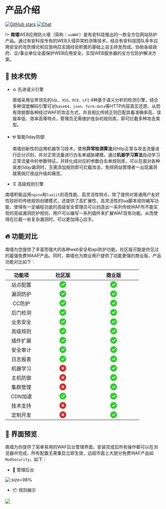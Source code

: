 # 产品介绍

[![GitHub stars](https://img.shields.io/github/stars/Safe3/uuWAF.svg?label=关注&nbsp;南墙&style=for-the-badge)](https://github.com/Safe3/uuWAF)
[![Chat](https://img.shields.io/badge/Discuss-加入讨论组-7289da.svg?style=for-the-badge)](https://github.com/Safe3/uuWAF/discussions)

!> **南墙**WEB应用防火墙（简称：`uuWAF`）是有安科技推出的一款全方位网站防护产品。通过有安科技专有的WEB入侵异常检测等技术，结合有安科技团队多年应用安全的攻防理论和应急响应实践经验积累的基础上自主研发而成。协助各级政府、企/事业单位全面保护WEB应用安全，实现WEB服务器的全方位防护解决方案。


## :dart: 技术优势 <!-- {docsify-ignore} -->
- :libra: 先进语义引擎

  南墙采用业界领先的`SQL、XSS、RCE、LFI` 4种基于语义分析的检测引擎，结合多种深度解码引擎可对`base64、json、form-data`等HTTP内容真实还原，从而有效抵御各种绕过WAF的攻击方式，并且相比传统正则匹配具备准确率高、误报率低、效率高等特点，管理员无需维护庞杂的规则库，即可拦截多种攻击类型。

- :ophiuchus: 智能0day防御

  南墙创新性的运用机器学习技术，使用**异常检测算法**对http正常与攻击流量进行区分识别，并对正常流量进行白名单威胁建模。通过**机器学习算法**自动学习正常流量中的参数特征，并转化成对应的参数白名单规则库，可以在面对各种突发0day漏洞时，无需添加规则即可拦截攻击，免除网站管理者一出现漏洞就需挑灯夜战升级的痛苦。

-  :gemini: 高级规则引擎

  南墙积极运用`nginx`和`luajit`的高性能、高灵活性特点，除了提供对普通用户友好性较好的传统规则创建模式，还提供了高扩展性、高灵活性的lua脚本规则编写功能，使得有一定编程功底的高级安全管理员可以创造出一系列传统WAF所不能实现的高级漏洞防护规则，用户可以编写一系列插件来扩展WAF现有功能。从而使得在拦截一些复杂漏洞时，可以更加得心应手。
  
  

##  :fire: 功能对比 <!-- {docsify-ignore} -->

南墙为您提供了丰富而强大的各种web安全和api防护功能，社区版可能是你见过的最强免费WAAP产品。同时，南墙也为商业用户提供了功能更强的商业版，产品功能对比如下：

| <img width=20/>功能项<img width=20/> |<img width=50/>社区版<img width=50/>|<img width=50/>商业版<img width=50/>|
| :----------: | :----------------------------------------------------------: | :----------------------------------------------------------: |
| 站点配置 | <svg width="24" height="24" viewBox="0 0 48 48" fill="none"><path d="M24 44C29.5228 44 34.5228 41.7614 38.1421 38.1421C41.7614 34.5228 44 29.5228 44 24C44 18.4772 41.7614 13.4772 38.1421 9.85786C34.5228 6.23858 29.5228 4 24 4C18.4772 4 13.4772 6.23858 9.85786 9.85786C6.23858 13.4772 4 18.4772 4 24C4 29.5228 6.23858 34.5228 9.85786 38.1421C13.4772 41.7614 18.4772 44 24 44Z" fill="#3c3" stroke="#3c3" stroke-width="4" stroke-linejoin="round"/><path d="M16 24L22 30L34 18" stroke="#FFF" stroke-width="4" stroke-linecap="round" stroke-linejoin="round"/></svg> | <svg width="24" height="24" viewBox="0 0 48 48" fill="none"><path d="M24 44C29.5228 44 34.5228 41.7614 38.1421 38.1421C41.7614 34.5228 44 29.5228 44 24C44 18.4772 41.7614 13.4772 38.1421 9.85786C34.5228 6.23858 29.5228 4 24 4C18.4772 4 13.4772 6.23858 9.85786 9.85786C6.23858 13.4772 4 18.4772 4 24C4 29.5228 6.23858 34.5228 9.85786 38.1421C13.4772 41.7614 18.4772 44 24 44Z" fill="#3c3" stroke="#3c3" stroke-width="4" stroke-linejoin="round"/><path d="M16 24L22 30L34 18" stroke="#FFF" stroke-width="4" stroke-linecap="round" stroke-linejoin="round"/></svg> |
| 漏洞防护 | <svg width="24" height="24" viewBox="0 0 48 48" fill="none"><path d="M24 44C29.5228 44 34.5228 41.7614 38.1421 38.1421C41.7614 34.5228 44 29.5228 44 24C44 18.4772 41.7614 13.4772 38.1421 9.85786C34.5228 6.23858 29.5228 4 24 4C18.4772 4 13.4772 6.23858 9.85786 9.85786C6.23858 13.4772 4 18.4772 4 24C4 29.5228 6.23858 34.5228 9.85786 38.1421C13.4772 41.7614 18.4772 44 24 44Z" fill="#3c3" stroke="#3c3" stroke-width="4" stroke-linejoin="round"/><path d="M16 24L22 30L34 18" stroke="#FFF" stroke-width="4" stroke-linecap="round" stroke-linejoin="round"/></svg> | <svg width="24" height="24" viewBox="0 0 48 48" fill="none"><path d="M24 44C29.5228 44 34.5228 41.7614 38.1421 38.1421C41.7614 34.5228 44 29.5228 44 24C44 18.4772 41.7614 13.4772 38.1421 9.85786C34.5228 6.23858 29.5228 4 24 4C18.4772 4 13.4772 6.23858 9.85786 9.85786C6.23858 13.4772 4 18.4772 4 24C4 29.5228 6.23858 34.5228 9.85786 38.1421C13.4772 41.7614 18.4772 44 24 44Z" fill="#3c3" stroke="#3c3" stroke-width="4" stroke-linejoin="round"/><path d="M16 24L22 30L34 18" stroke="#FFF" stroke-width="4" stroke-linecap="round" stroke-linejoin="round"/></svg>|
| CC防护 | <svg width="24" height="24" viewBox="0 0 48 48" fill="none"><path d="M24 44C29.5228 44 34.5228 41.7614 38.1421 38.1421C41.7614 34.5228 44 29.5228 44 24C44 18.4772 41.7614 13.4772 38.1421 9.85786C34.5228 6.23858 29.5228 4 24 4C18.4772 4 13.4772 6.23858 9.85786 9.85786C6.23858 13.4772 4 18.4772 4 24C4 29.5228 6.23858 34.5228 9.85786 38.1421C13.4772 41.7614 18.4772 44 24 44Z" fill="#3c3" stroke="#3c3" stroke-width="4" stroke-linejoin="round"/><path d="M16 24L22 30L34 18" stroke="#FFF" stroke-width="4" stroke-linecap="round" stroke-linejoin="round"/></svg>| <svg width="24" height="24" viewBox="0 0 48 48" fill="none"><path d="M24 44C29.5228 44 34.5228 41.7614 38.1421 38.1421C41.7614 34.5228 44 29.5228 44 24C44 18.4772 41.7614 13.4772 38.1421 9.85786C34.5228 6.23858 29.5228 4 24 4C18.4772 4 13.4772 6.23858 9.85786 9.85786C6.23858 13.4772 4 18.4772 4 24C4 29.5228 6.23858 34.5228 9.85786 38.1421C13.4772 41.7614 18.4772 44 24 44Z" fill="#3c3" stroke="#3c3" stroke-width="4" stroke-linejoin="round"/><path d="M16 24L22 30L34 18" stroke="#FFF" stroke-width="4" stroke-linecap="round" stroke-linejoin="round"/></svg>|
| 后门检测 | <svg width="24" height="24" viewBox="0 0 48 48" fill="none"><path d="M24 44C29.5228 44 34.5228 41.7614 38.1421 38.1421C41.7614 34.5228 44 29.5228 44 24C44 18.4772 41.7614 13.4772 38.1421 9.85786C34.5228 6.23858 29.5228 4 24 4C18.4772 4 13.4772 6.23858 9.85786 9.85786C6.23858 13.4772 4 18.4772 4 24C4 29.5228 6.23858 34.5228 9.85786 38.1421C13.4772 41.7614 18.4772 44 24 44Z" fill="#3c3" stroke="#3c3" stroke-width="4" stroke-linejoin="round"/><path d="M16 24L22 30L34 18" stroke="#FFF" stroke-width="4" stroke-linecap="round" stroke-linejoin="round"/></svg>| <svg width="24" height="24" viewBox="0 0 48 48" fill="none"><path d="M24 44C29.5228 44 34.5228 41.7614 38.1421 38.1421C41.7614 34.5228 44 29.5228 44 24C44 18.4772 41.7614 13.4772 38.1421 9.85786C34.5228 6.23858 29.5228 4 24 4C18.4772 4 13.4772 6.23858 9.85786 9.85786C6.23858 13.4772 4 18.4772 4 24C4 29.5228 6.23858 34.5228 9.85786 38.1421C13.4772 41.7614 18.4772 44 24 44Z" fill="#3c3" stroke="#3c3" stroke-width="4" stroke-linejoin="round"/><path d="M16 24L22 30L34 18" stroke="#FFF" stroke-width="4" stroke-linecap="round" stroke-linejoin="round"/></svg>|
| 业务安全 | <svg width="24" height="24" viewBox="0 0 48 48" fill="none"><path d="M24 44C29.5228 44 34.5228 41.7614 38.1421 38.1421C41.7614 34.5228 44 29.5228 44 24C44 18.4772 41.7614 13.4772 38.1421 9.85786C34.5228 6.23858 29.5228 4 24 4C18.4772 4 13.4772 6.23858 9.85786 9.85786C6.23858 13.4772 4 18.4772 4 24C4 29.5228 6.23858 34.5228 9.85786 38.1421C13.4772 41.7614 18.4772 44 24 44Z" fill="#3c3" stroke="#3c3" stroke-width="4" stroke-linejoin="round"/><path d="M16 24L22 30L34 18" stroke="#FFF" stroke-width="4" stroke-linecap="round" stroke-linejoin="round"/></svg>| <svg width="24" height="24" viewBox="0 0 48 48" fill="none"><path d="M24 44C29.5228 44 34.5228 41.7614 38.1421 38.1421C41.7614 34.5228 44 29.5228 44 24C44 18.4772 41.7614 13.4772 38.1421 9.85786C34.5228 6.23858 29.5228 4 24 4C18.4772 4 13.4772 6.23858 9.85786 9.85786C6.23858 13.4772 4 18.4772 4 24C4 29.5228 6.23858 34.5228 9.85786 38.1421C13.4772 41.7614 18.4772 44 24 44Z" fill="#3c3" stroke="#3c3" stroke-width="4" stroke-linejoin="round"/><path d="M16 24L22 30L34 18" stroke="#FFF" stroke-width="4" stroke-linecap="round" stroke-linejoin="round"/></svg>|
| 高级规则 | <svg width="24" height="24" viewBox="0 0 48 48" fill="none"><path d="M24 44C29.5228 44 34.5228 41.7614 38.1421 38.1421C41.7614 34.5228 44 29.5228 44 24C44 18.4772 41.7614 13.4772 38.1421 9.85786C34.5228 6.23858 29.5228 4 24 4C18.4772 4 13.4772 6.23858 9.85786 9.85786C6.23858 13.4772 4 18.4772 4 24C4 29.5228 6.23858 34.5228 9.85786 38.1421C13.4772 41.7614 18.4772 44 24 44Z" fill="#3c3" stroke="#3c3" stroke-width="4" stroke-linejoin="round"/><path d="M16 24L22 30L34 18" stroke="#FFF" stroke-width="4" stroke-linecap="round" stroke-linejoin="round"/></svg>| <svg width="24" height="24" viewBox="0 0 48 48" fill="none"><path d="M24 44C29.5228 44 34.5228 41.7614 38.1421 38.1421C41.7614 34.5228 44 29.5228 44 24C44 18.4772 41.7614 13.4772 38.1421 9.85786C34.5228 6.23858 29.5228 4 24 4C18.4772 4 13.4772 6.23858 9.85786 9.85786C6.23858 13.4772 4 18.4772 4 24C4 29.5228 6.23858 34.5228 9.85786 38.1421C13.4772 41.7614 18.4772 44 24 44Z" fill="#3c3" stroke="#3c3" stroke-width="4" stroke-linejoin="round"/><path d="M16 24L22 30L34 18" stroke="#FFF" stroke-width="4" stroke-linecap="round" stroke-linejoin="round"/></svg>|
| 插件扩展 |<svg width="24" height="24" viewBox="0 0 48 48" fill="none"><path d="M24 44C29.5228 44 34.5228 41.7614 38.1421 38.1421C41.7614 34.5228 44 29.5228 44 24C44 18.4772 41.7614 13.4772 38.1421 9.85786C34.5228 6.23858 29.5228 4 24 4C18.4772 4 13.4772 6.23858 9.85786 9.85786C6.23858 13.4772 4 18.4772 4 24C4 29.5228 6.23858 34.5228 9.85786 38.1421C13.4772 41.7614 18.4772 44 24 44Z" fill="#3c3" stroke="#3c3" stroke-width="4" stroke-linejoin="round"/><path d="M16 24L22 30L34 18" stroke="#FFF" stroke-width="4" stroke-linecap="round" stroke-linejoin="round"/></svg> |<svg width="24" height="24" viewBox="0 0 48 48" fill="none"><path d="M24 44C29.5228 44 34.5228 41.7614 38.1421 38.1421C41.7614 34.5228 44 29.5228 44 24C44 18.4772 41.7614 13.4772 38.1421 9.85786C34.5228 6.23858 29.5228 4 24 4C18.4772 4 13.4772 6.23858 9.85786 9.85786C6.23858 13.4772 4 18.4772 4 24C4 29.5228 6.23858 34.5228 9.85786 38.1421C13.4772 41.7614 18.4772 44 24 44Z" fill="#3c3" stroke="#3c3" stroke-width="4" stroke-linejoin="round"/><path d="M16 24L22 30L34 18" stroke="#FFF" stroke-width="4" stroke-linecap="round" stroke-linejoin="round"/></svg> |
| 安全审计 |<svg width="24" height="24" viewBox="0 0 48 48" fill="none"><path d="M24 44C29.5228 44 34.5228 41.7614 38.1421 38.1421C41.7614 34.5228 44 29.5228 44 24C44 18.4772 41.7614 13.4772 38.1421 9.85786C34.5228 6.23858 29.5228 4 24 4C18.4772 4 13.4772 6.23858 9.85786 9.85786C6.23858 13.4772 4 18.4772 4 24C4 29.5228 6.23858 34.5228 9.85786 38.1421C13.4772 41.7614 18.4772 44 24 44Z" fill="#3c3" stroke="#3c3" stroke-width="4" stroke-linejoin="round"/><path d="M16 24L22 30L34 18" stroke="#FFF" stroke-width="4" stroke-linecap="round" stroke-linejoin="round"/></svg> |<svg width="24" height="24" viewBox="0 0 48 48" fill="none"><path d="M24 44C29.5228 44 34.5228 41.7614 38.1421 38.1421C41.7614 34.5228 44 29.5228 44 24C44 18.4772 41.7614 13.4772 38.1421 9.85786C34.5228 6.23858 29.5228 4 24 4C18.4772 4 13.4772 6.23858 9.85786 9.85786C6.23858 13.4772 4 18.4772 4 24C4 29.5228 6.23858 34.5228 9.85786 38.1421C13.4772 41.7614 18.4772 44 24 44Z" fill="#3c3" stroke="#3c3" stroke-width="4" stroke-linejoin="round"/><path d="M16 24L22 30L34 18" stroke="#FFF" stroke-width="4" stroke-linecap="round" stroke-linejoin="round"/></svg> |
| 日志报表 |<svg width="24" height="24" viewBox="0 0 48 48" fill="none"><path d="M24 44C29.5228 44 34.5228 41.7614 38.1421 38.1421C41.7614 34.5228 44 29.5228 44 24C44 18.4772 41.7614 13.4772 38.1421 9.85786C34.5228 6.23858 29.5228 4 24 4C18.4772 4 13.4772 6.23858 9.85786 9.85786C6.23858 13.4772 4 18.4772 4 24C4 29.5228 6.23858 34.5228 9.85786 38.1421C13.4772 41.7614 18.4772 44 24 44Z" fill="#3c3" stroke="#3c3" stroke-width="4" stroke-linejoin="round"/><path d="M16 24L22 30L34 18" stroke="#FFF" stroke-width="4" stroke-linecap="round" stroke-linejoin="round"/></svg> |<svg width="24" height="24" viewBox="0 0 48 48" fill="none"><path d="M24 44C29.5228 44 34.5228 41.7614 38.1421 38.1421C41.7614 34.5228 44 29.5228 44 24C44 18.4772 41.7614 13.4772 38.1421 9.85786C34.5228 6.23858 29.5228 4 24 4C18.4772 4 13.4772 6.23858 9.85786 9.85786C6.23858 13.4772 4 18.4772 4 24C4 29.5228 6.23858 34.5228 9.85786 38.1421C13.4772 41.7614 18.4772 44 24 44Z" fill="#3c3" stroke="#3c3" stroke-width="4" stroke-linejoin="round"/><path d="M16 24L22 30L34 18" stroke="#FFF" stroke-width="4" stroke-linecap="round" stroke-linejoin="round"/></svg> |
| 机器学习 |<svg width="24" height="24" viewBox="0 0 48 48" fill="none"><path d="M24 44C35.0457 44 44 35.0457 44 24C44 12.9543 35.0457 4 24 4C12.9543 4 4 12.9543 4 24C4 35.0457 12.9543 44 24 44Z" fill="#c33" stroke="#c33" stroke-width="4" stroke-linejoin="round"/><path d="M29.6567 18.3432L18.343 29.6569" stroke="#FFF" stroke-width="4" stroke-linecap="round" stroke-linejoin="round"/><path d="M18.3433 18.3432L29.657 29.6569" stroke="#FFF" stroke-width="4" stroke-linecap="round" stroke-linejoin="round"/></svg> | <svg width="24" height="24" viewBox="0 0 48 48" fill="none"><path d="M24 44C29.5228 44 34.5228 41.7614 38.1421 38.1421C41.7614 34.5228 44 29.5228 44 24C44 18.4772 41.7614 13.4772 38.1421 9.85786C34.5228 6.23858 29.5228 4 24 4C18.4772 4 13.4772 6.23858 9.85786 9.85786C6.23858 13.4772 4 18.4772 4 24C4 29.5228 6.23858 34.5228 9.85786 38.1421C13.4772 41.7614 18.4772 44 24 44Z" fill="#3c3" stroke="#3c3" stroke-width="4" stroke-linejoin="round"/><path d="M16 24L22 30L34 18" stroke="#FFF" stroke-width="4" stroke-linecap="round" stroke-linejoin="round"/></svg>|
| 主机防御 |<svg width="24" height="24" viewBox="0 0 48 48" fill="none"><path d="M24 44C35.0457 44 44 35.0457 44 24C44 12.9543 35.0457 4 24 4C12.9543 4 4 12.9543 4 24C4 35.0457 12.9543 44 24 44Z" fill="#c33" stroke="#c33" stroke-width="4" stroke-linejoin="round"/><path d="M29.6567 18.3432L18.343 29.6569" stroke="#FFF" stroke-width="4" stroke-linecap="round" stroke-linejoin="round"/><path d="M18.3433 18.3432L29.657 29.6569" stroke="#FFF" stroke-width="4" stroke-linecap="round" stroke-linejoin="round"/></svg> |<svg width="24" height="24" viewBox="0 0 48 48" fill="none"><path d="M24 44C29.5228 44 34.5228 41.7614 38.1421 38.1421C41.7614 34.5228 44 29.5228 44 24C44 18.4772 41.7614 13.4772 38.1421 9.85786C34.5228 6.23858 29.5228 4 24 4C18.4772 4 13.4772 6.23858 9.85786 9.85786C6.23858 13.4772 4 18.4772 4 24C4 29.5228 6.23858 34.5228 9.85786 38.1421C13.4772 41.7614 18.4772 44 24 44Z" fill="#3c3" stroke="#3c3" stroke-width="4" stroke-linejoin="round"/><path d="M16 24L22 30L34 18" stroke="#FFF" stroke-width="4" stroke-linecap="round" stroke-linejoin="round"/></svg> |
| 集群管理 |<svg width="24" height="24" viewBox="0 0 48 48" fill="none"><path d="M24 44C35.0457 44 44 35.0457 44 24C44 12.9543 35.0457 4 24 4C12.9543 4 4 12.9543 4 24C4 35.0457 12.9543 44 24 44Z" fill="#c33" stroke="#c33" stroke-width="4" stroke-linejoin="round"/><path d="M29.6567 18.3432L18.343 29.6569" stroke="#FFF" stroke-width="4" stroke-linecap="round" stroke-linejoin="round"/><path d="M18.3433 18.3432L29.657 29.6569" stroke="#FFF" stroke-width="4" stroke-linecap="round" stroke-linejoin="round"/></svg> | <svg width="24" height="24" viewBox="0 0 48 48" fill="none"><path d="M24 44C29.5228 44 34.5228 41.7614 38.1421 38.1421C41.7614 34.5228 44 29.5228 44 24C44 18.4772 41.7614 13.4772 38.1421 9.85786C34.5228 6.23858 29.5228 4 24 4C18.4772 4 13.4772 6.23858 9.85786 9.85786C6.23858 13.4772 4 18.4772 4 24C4 29.5228 6.23858 34.5228 9.85786 38.1421C13.4772 41.7614 18.4772 44 24 44Z" fill="#3c3" stroke="#3c3" stroke-width="4" stroke-linejoin="round"/><path d="M16 24L22 30L34 18" stroke="#FFF" stroke-width="4" stroke-linecap="round" stroke-linejoin="round"/></svg>|
| CDN加速 |<svg width="24" height="24" viewBox="0 0 48 48" fill="none"><path d="M24 44C29.5228 44 34.5228 41.7614 38.1421 38.1421C41.7614 34.5228 44 29.5228 44 24C44 18.4772 41.7614 13.4772 38.1421 9.85786C34.5228 6.23858 29.5228 4 24 4C18.4772 4 13.4772 6.23858 9.85786 9.85786C6.23858 13.4772 4 18.4772 4 24C4 29.5228 6.23858 34.5228 9.85786 38.1421C13.4772 41.7614 18.4772 44 24 44Z" fill="#3c3" stroke="#3c3" stroke-width="4" stroke-linejoin="round"/><path d="M16 24L22 30L34 18" stroke="#FFF" stroke-width="4" stroke-linecap="round" stroke-linejoin="round"/></svg> | <svg width="24" height="24" viewBox="0 0 48 48" fill="none"><path d="M24 44C29.5228 44 34.5228 41.7614 38.1421 38.1421C41.7614 34.5228 44 29.5228 44 24C44 18.4772 41.7614 13.4772 38.1421 9.85786C34.5228 6.23858 29.5228 4 24 4C18.4772 4 13.4772 6.23858 9.85786 9.85786C6.23858 13.4772 4 18.4772 4 24C4 29.5228 6.23858 34.5228 9.85786 38.1421C13.4772 41.7614 18.4772 44 24 44Z" fill="#3c3" stroke="#3c3" stroke-width="4" stroke-linejoin="round"/><path d="M16 24L22 30L34 18" stroke="#FFF" stroke-width="4" stroke-linecap="round" stroke-linejoin="round"/></svg>|
| 技术支持 |<svg width="24" height="24" viewBox="0 0 48 48" fill="none"><path d="M24 44C35.0457 44 44 35.0457 44 24C44 12.9543 35.0457 4 24 4C12.9543 4 4 12.9543 4 24C4 35.0457 12.9543 44 24 44Z" fill="#c33" stroke="#c33" stroke-width="4" stroke-linejoin="round"/><path d="M29.6567 18.3432L18.343 29.6569" stroke="#FFF" stroke-width="4" stroke-linecap="round" stroke-linejoin="round"/><path d="M18.3433 18.3432L29.657 29.6569" stroke="#FFF" stroke-width="4" stroke-linecap="round" stroke-linejoin="round"/></svg> | <svg width="24" height="24" viewBox="0 0 48 48" fill="none"><path d="M24 44C29.5228 44 34.5228 41.7614 38.1421 38.1421C41.7614 34.5228 44 29.5228 44 24C44 18.4772 41.7614 13.4772 38.1421 9.85786C34.5228 6.23858 29.5228 4 24 4C18.4772 4 13.4772 6.23858 9.85786 9.85786C6.23858 13.4772 4 18.4772 4 24C4 29.5228 6.23858 34.5228 9.85786 38.1421C13.4772 41.7614 18.4772 44 24 44Z" fill="#3c3" stroke="#3c3" stroke-width="4" stroke-linejoin="round"/><path d="M16 24L22 30L34 18" stroke="#FFF" stroke-width="4" stroke-linecap="round" stroke-linejoin="round"/></svg>|
| 定制开发 |<svg width="24" height="24" viewBox="0 0 48 48" fill="none"><path d="M24 44C35.0457 44 44 35.0457 44 24C44 12.9543 35.0457 4 24 4C12.9543 4 4 12.9543 4 24C4 35.0457 12.9543 44 24 44Z" fill="#c33" stroke="#c33" stroke-width="4" stroke-linejoin="round"/><path d="M29.6567 18.3432L18.343 29.6569" stroke="#FFF" stroke-width="4" stroke-linecap="round" stroke-linejoin="round"/><path d="M18.3433 18.3432L29.657 29.6569" stroke="#FFF" stroke-width="4" stroke-linecap="round" stroke-linejoin="round"/></svg> | <svg width="24" height="24" viewBox="0 0 48 48" fill="none"><path d="M24 44C29.5228 44 34.5228 41.7614 38.1421 38.1421C41.7614 34.5228 44 29.5228 44 24C44 18.4772 41.7614 13.4772 38.1421 9.85786C34.5228 6.23858 29.5228 4 24 4C18.4772 4 13.4772 6.23858 9.85786 9.85786C6.23858 13.4772 4 18.4772 4 24C4 29.5228 6.23858 34.5228 9.85786 38.1421C13.4772 41.7614 18.4772 44 24 44Z" fill="#3c3" stroke="#3c3" stroke-width="4" stroke-linejoin="round"/><path d="M16 24L22 30L34 18" stroke="#FFF" stroke-width="4" stroke-linecap="round" stroke-linejoin="round"/></svg>|





##  :art: 界面预览 <!-- {docsify-ignore} -->

南墙为你提供了简单易用的WAF后台管理界面，安装完成后所有操作都可以在浏览器中完成，所有配置无需重启立即生效，远超市面上大部分免费WAF产品如`ModSecurity`，如下：

- :oden: 管理后台

![](https://waf.uusec.com/_media/waf.png ':size=98%')

- :package: 规则展示

![](https://waf.uusec.com/_media/rule.png)



